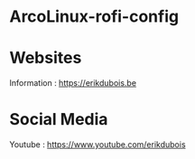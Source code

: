 # ArcoLinux-rofi-config

# Websites

Information : https://erikdubois.be


# Social Media

Youtube  : https://www.youtube.com/erikdubois
